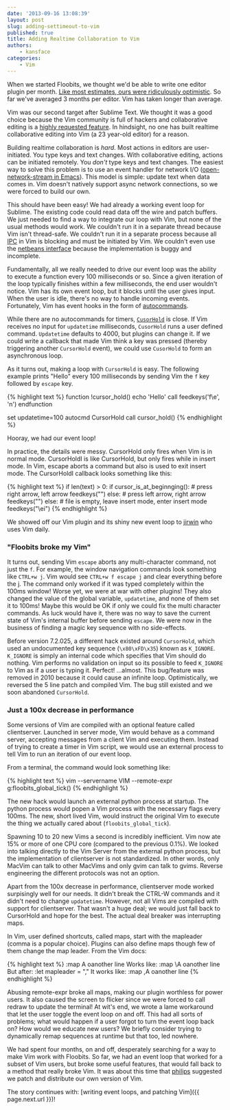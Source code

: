 ```yaml
---
date: '2013-09-16 13:08:39'
layout: post
slug: adding-settimeout-to-vim
published: true
title: Adding Realtime Collaboration to Vim
authors:
    - kansface
categories:
    - Vim
---
```


When we started Floobits, we thought we'd be able to write one editor plugin per month. [Like most estimates, ours were ridiculously optimistic](http://en.wikipedia.org/wiki/Planning_fallacy). So far we've averaged 3 months per editor. Vim has taken longer than average.

Vim was our second target after Sublime Text. We thought it was a good choice because the Vim community is full of hackers and collaborative editing is a [highly requested feature](http://www.vim.org/sponsor/vote_results.php). In hindsight, no one has built realtime collaborative editing into Vim (a 23 year-old editor) for a reason.

Building realtime collaboration is *hard*. Most actions in editors are user-initiated. You type keys and text changes. With collaborative editing, actions can be initiated remotely. You *don't* type keys and text changes. The easiest way to solve this problem is to use an event handler for network I/O ([open-network-stream in Emacs](http://www.gnu.org/software/emacs/manual/html_node/elisp/Network.html)). This model is simple: update text when data comes in. Vim doesn't natively support async network connections, so we were forced to build our own.

This should have been easy! We had already a working event loop for Sublime. The existing code could read data off the wire and patch buffers. We just needed to find a way to integrate our loop with Vim, but none of the usual methods would work. We couldn't run it in a separate thread because Vim isn't thread-safe. We couldn't run it in a separate process because all [IPC](http://en.wikipedia.org/wiki/Inter-process_communication) in Vim is blocking and must be initiated by Vim. We couldn't even use the [netbeans interface](http://vimdoc.sourceforge.net/htmldoc/netbeans.html) because the implementation is buggy and incomplete.

Fundamentally, all we really needed to drive our event loop was the ability to execute a function every 100 milliseconds or so. Since a given iteration of the loop typically finishes within a few milliseconds, the end user wouldn't notice. Vim has its own event loop, but it blocks until the user gives input. When the user is idle, there's no way to handle incoming events. Fortunately, Vim has event hooks in the form of [autocommands](http://vimdoc.sourceforge.net/htmldoc/autocmd.html).

While there are no autocommands for timers, [`CusorHold`](http://vimdoc.sourceforge.net/htmldoc/autocmd.html#CursorHold) is close. If Vim receives no input for `updatetime` milliseconds, `CusorHold` runs a user defined command. `Updatetime` defaults to 4000, but plugins can change it.  If we could write a callback that made Vim think a key was pressed (thereby triggering another `CursorHold` event), we could use `CusorHold` to form an asynchronous loop.

As it turns out, making a loop with `CursorHold` is easy. The following example prints "Hello" every 100 milliseconds by sending Vim the `f` key followed by `escape` key.

{% highlight text %}
function !cursor_hold()
    echo 'Hello'
    call feedkeys('f\e', 'n')
endfunction

set updatetime=100
autocmd CursorHold call cursor_hold()
{% endhighlight %}

Hooray, we had our event loop!

In practice, the details were messy. CursorHold only fires when Vim is in normal mode. CursorHoldI is like CursorHold, but only fires while in insert mode. In Vim, escape aborts a command but also is used to exit insert mode. The CursorHoldI callback looks something like this:

{% highlight text %}
if len(text) > 0:
    if cursor_is_at_beginnging():
        # press right arrow, left arrow
        feedkeys("<Right><Left>")
    else:
        # press left arrow, right arrow
        feedkeys("<Left><Right>")
else:
    # file is empty, leave insert mode, enter insert mode
    feedkeys("\ei")
{% endhighlight %}

We showed off our Vim plugin and its shiny new event loop to [jirwin](https://github.com/jirwin) who uses Vim daily.

### "Floobits broke my Vim"
It turns out, sending Vim `escape` aborts any multi-character command, not just the `f`. For example, the window navigation commands look something like `CTRL+w j`.  Vim would see `CTRL+w f escape j` and clear everything before the j. The command only worked if it was typed completely within the 100ms window! Worse yet, we were at war with other plugins! They also changed the value of the global variable, `updatetime`, and none of them set it to 100ms!  Maybe this would be OK if only we could fix the multi character commands.  As luck would have it, there was no way to save the current state of Vim's internal buffer before sending `escape`. We were now in the business of finding a magic key sequence with no side-effects.

Before version 7.2.025, a different hack existed around `CursorHold`, which used an undocumented key sequence (`\x80\xFD\x35`) known as `K_IGNORE`. `K_IGNORE` is simply an internal code which specifies that Vim should do nothing. Vim performs no validation on input so its possible to feed `K_IGNORE` to Vim as if a user is typing it. Perfect! ...almost.  This bug/feature was removed in 2010 because it could cause an infinite loop. Optimistically, we reversed the 5 line patch and compiled Vim. The bug still existed and we soon abandoned `CursorHold`.

### Just a 100x decrease in performance

Some versions of Vim are compiled with an optional feature called clientserver. Launched in server mode, Vim would behave as a command server, accepting messages from a client Vim and executing them. Instead of trying to create a timer in Vim script, we would use an external process to tell Vim to run an iteration of our event loop.

From a terminal, the command would look something like:

{% highlight text %}
vim --servername VIM --remote-expr g:floobits_global_tick()
{% endhighlight %}

The new hack would launch an external python process at startup. The python process would popen a Vim process with the necessary flags every 100ms. The new, short lived Vim, would instruct the original Vim to execute the thing we actually cared about (`floobits_global_tick`).

Spawning 10 to 20 new Vims a second is incredibly inefficient. Vim now ate 15% or more of one CPU core (compared to the previous 0.1%). We looked into talking directly to the Vim Server from the external python process, but the implementation of clientserver is not standardized. In other words, only MacVim can talk to other MacVims and only gvim can talk to gvims. Reverse engineering the different protocols was not an option.

Apart from the 100x decrease in performance, clientserver mode worked surpisingly well for our needs. It didn't break the CTRL-W commands and it didn't need to change `updatetime`. However, not all Vims are compiled with support for clientserver. That wasn't a huge deal; we would just fall back to CursorHold and hope for the best. The actual deal breaker was interrupting maps.

In Vim, user defined shortcuts, called maps, start with the mapleader (comma is a popular choice).  Plugins can also define maps though few of them change the map leader. From the Vim docs:

{% highlight text %}
:map <Leader>A  oanother line<Esc> 
Works like:
        :map \A  oanother line<Esc>
But after:
        :let mapleader = ","
It works like:
        :map ,A  oanother line<Esc>
{% endhighlight %}

Abusing remote-expr broke all maps, making our plugin worthless for power users. It also caused the screen to flicker since we were forced to call redraw to update the terminal! At wit's end, we wrote a lame workaround that let the user toggle the event loop on and off. This had all sorts of problems; what would happen if a user forgot to turn the event loop back on? How would we educate new users? We briefly consider trying to dynamically remap sequences at runtime but that too, led nowhere.

We had spent four months, on and off, desperately searching for a way to make Vim work with Floobits. So far, we had an event loop that worked for a subset of Vim users, but broke some useful features, that would fall back to a method that really broke Vim. It was about this time that [philips](https://github.com/philips) suggested we patch and distribute our own version of Vim.

The story continues with: [writing event loops, and patching Vim]({{ page.next.url }})!
